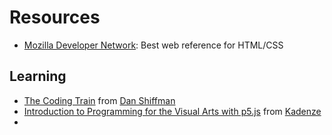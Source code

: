 # Resources

- [Mozilla Developer Network](https://developer.mozilla.org): Best web reference for HTML/CSS



## Learning

- [The Coding Train](https://www.youtube.com/user/shiffman/playlists) from [Dan Shiffman](http://shiffman.net)
- [Introduction to Programming for the Visual Arts with p5.js](https://www.kadenze.com/courses/introduction-to-programming-for-the-visual-arts-with-p5-js-vi) from [Kadenze](https://www.kadenze.com)
- 
